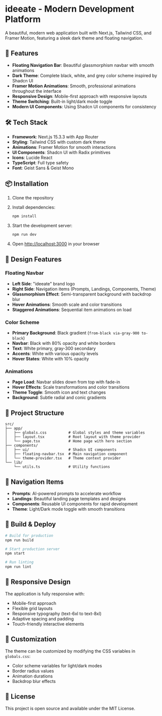 # ideeate - Modern Development Platform

A beautiful, modern web application built with Next.js, Tailwind CSS, and Framer Motion, featuring a sleek dark theme and floating navigation.

## 🚀 Features

- **Floating Navigation Bar**: Beautiful glassmorphism navbar with smooth animations
- **Dark Theme**: Complete black, white, and grey color scheme inspired by Shadcn UI
- **Framer Motion Animations**: Smooth, professional animations throughout the interface
- **Responsive Design**: Mobile-first approach with responsive layouts
- **Theme Switching**: Built-in light/dark mode toggle
- **Modern UI Components**: Using Shadcn UI components for consistency

## 🛠️ Tech Stack

- **Framework**: Next.js 15.3.3 with App Router
- **Styling**: Tailwind CSS with custom dark theme
- **Animations**: Framer Motion for smooth interactions
- **UI Components**: Shadcn UI with Radix primitives
- **Icons**: Lucide React
- **TypeScript**: Full type safety
- **Font**: Geist Sans & Geist Mono

## 📦 Installation

1. Clone the repository
2. Install dependencies:
   ```bash
   npm install
   ```

3. Start the development server:
   ```bash
   npm run dev
   ```

4. Open [http://localhost:3000](http://localhost:3000) in your browser

## 🎨 Design Features

### Floating Navbar
- **Left Side**: "ideeate" brand logo
- **Right Side**: Navigation items (Prompts, Landings, Components, Theme)
- **Glassmorphism Effect**: Semi-transparent background with backdrop blur
- **Hover Animations**: Smooth scale and color transitions
- **Staggered Animations**: Sequential item animations on load

### Color Scheme
- **Primary Background**: Black gradient (`from-black via-gray-900 to-black`)
- **Navbar**: Black with 80% opacity and white borders
- **Text**: White primary, gray-300 secondary
- **Accents**: White with various opacity levels
- **Hover States**: White with 10% opacity

### Animations
- **Page Load**: Navbar slides down from top with fade-in
- **Hover Effects**: Scale transformations and color transitions
- **Theme Toggle**: Smooth icon and text changes
- **Background**: Subtle radial and conic gradients

## 🔧 Project Structure

```
src/
├── app/
│   ├── globals.css          # Global styles and theme variables
│   ├── layout.tsx           # Root layout with theme provider
│   └── page.tsx             # Home page with hero section
├── components/
│   ├── ui/                  # Shadcn UI components
│   ├── floating-navbar.tsx  # Main navigation component
│   └── theme-provider.tsx   # Theme context provider
└── lib/
    └── utils.ts             # Utility functions
```

## 🎯 Navigation Items

- **Prompts**: AI-powered prompts to accelerate workflow
- **Landings**: Beautiful landing page templates and designs  
- **Components**: Reusable UI components for rapid development
- **Theme**: Light/Dark mode toggle with smooth transitions

## 🚀 Build & Deploy

```bash
# Build for production
npm run build

# Start production server
npm start

# Run linting
npm run lint
```

## 📱 Responsive Design

The application is fully responsive with:
- Mobile-first approach
- Flexible grid layouts
- Responsive typography (text-6xl to text-8xl)
- Adaptive spacing and padding
- Touch-friendly interactive elements

## 🎨 Customization

The theme can be customized by modifying the CSS variables in `globals.css`:
- Color scheme variables for light/dark modes
- Border radius values
- Animation durations
- Backdrop blur effects

## 📄 License

This project is open source and available under the MIT License.
